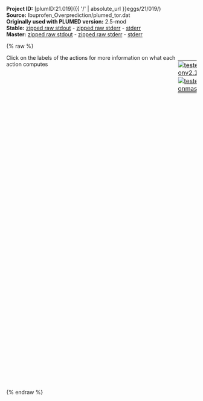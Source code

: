 **Project ID:** [plumID:21.019]({{ '/' | absolute_url }}eggs/21/019/)  
**Source:** Ibuprofen_Overprediction/plumed_tor.dat  
**Originally used with PLUMED version:** 2.5-mod  
**Stable:** [zipped raw stdout](plumed_tor.dat.plumed.stdout.txt.zip) - [zipped raw stderr](plumed_tor.dat.plumed.stderr.txt.zip) - [stderr](plumed_tor.dat.plumed.stderr)  
**Master:** [zipped raw stdout](plumed_tor.dat.plumed_master.stdout.txt.zip) - [zipped raw stderr](plumed_tor.dat.plumed_master.stderr.txt.zip) - [stderr](plumed_tor.dat.plumed_master.stderr)  

{% raw %}
<div style="width: 100%; float:left">
<div style="width: 90%; float:left" id="value_details_data/Ibuprofen_Overprediction/plumed_tor.dat"> Click on the labels of the actions for more information on what each action computes </div>
<div style="width: 10%; float:left"><table><tr><td style="padding:1px"><a href="plumed_tor.dat.plumed.stderr"><img src="https://img.shields.io/badge/v2.10-failed-red.svg" alt="tested onv2.10" /></a></td></tr><tr><td style="padding:1px"><a href="plumed_tor.dat.plumed_master.stderr"><img src="https://img.shields.io/badge/master-failed-red.svg" alt="tested onmaster" /></a></td></tr></table></div></div>
<pre style="width=97%;">
<span style="color:blue" class="comment"># Define Torsional angles</span>
<span class="plumedtooltip" style="color:green">TORSIONS<span class="right">Calculate whether or not a set of torsional angles are within a particular range. <a href="https://www.plumed.org/doc-master/user-doc/html/_t_o_r_s_i_o_n_s.html" style="color:green">More details</a><i></i></span></span> ...
ATOMS1=74,79,70,73
ATOMS2=107,112,103,106
ATOMS3=206,211,202,205
ATOMS4=239,244,235,238
...
ATOMS141=9314,9319,9310,9313
ATOMS142=9347,9352,9343,9346
ATOMS143=9446,9451,9442,9445
ATOMS144=9479,9484,9475,9478
<span class="plumedtooltip">LABEL<span class="right">a label for the action so that its output can be referenced in the input to other actions<i></i></span></span>=<b name="data/Ibuprofen_Overprediction/plumed_tor.datGlobal" onclick='showPath("data/Ibuprofen_Overprediction/plumed_tor.dat","data/Ibuprofen_Overprediction/plumed_tor.datGlobal","data/Ibuprofen_Overprediction/plumed_tor.datGlobal","brown")'>Global</b>
... TORSIONS

TORSIONS ...
ATOMS1=76,79,74,75
ATOMS2=109,112,107,108
ATOMS3=208,211,206,207
ATOMS4=241,244,239,240
...
ATOMS141=9316,9319,9314,9315
ATOMS142=9349,9352,9347,9348
ATOMS143=9448,9451,9446,9447
ATOMS144=9481,9484,9479,9480
<span class="plumedtooltip">LABEL<span class="right">a label for the action so that its output can be referenced in the input to other actions<i></i></span></span>=<b name="data/Ibuprofen_Overprediction/plumed_tor.datGlobal" onclick='showPath("data/Ibuprofen_Overprediction/plumed_tor.dat","data/Ibuprofen_Overprediction/plumed_tor.datGlobal","data/Ibuprofen_Overprediction/plumed_tor.datGlobal","brown")'>Local</b>
... TORSIONS
<br/><span style="color:blue" class="comment"># Plot 2D distribution</span>
<span style="display:none;" id="data/Ibuprofen_Overprediction/plumed_tor.datGlobal">The TORSIONS action with label <b>Global</b> calculates the following quantities:<table  align="center" frame="void" width="95%" cellpadding="5%"><tr><td width="5%"><b> Quantity </b>  </td><td><b> Description </b> </td></tr><tr><td width="5%">Global.value</td><td>the TORSION for each set of three atoms that were specified</td></tr></table></span><b name="data/Ibuprofen_Overprediction/plumed_tor.datkde_Stor" onclick='showPath("data/Ibuprofen_Overprediction/plumed_tor.dat","data/Ibuprofen_Overprediction/plumed_tor.datkde_Stor","data/Ibuprofen_Overprediction/plumed_tor.datkde_Stor","brown")'>kde_Stor</b>: <span class="plumedtooltip" style="color:green">KDE<span class="right">Create a histogram from the input scalar/vector/matrix using KDE <a href="https://www.plumed.org/doc-master/user-doc/html/_k_d_e.html" style="color:green">More details</a><i></i></span></span> ARG1=<b name="data/Ibuprofen_Overprediction/plumed_tor.datGlobal">Global</b> ARG2=Local  <span class="plumedtooltip">GRID_MIN<span class="right"> the lower bounds for the grid<i></i></span></span>=-3.142,-3.142 <span class="plumedtooltip">GRID_MAX<span class="right"> the upper bounds for the grid<i></i></span></span>=3.142,3.142 <span class="plumedtooltip">GRID_BIN<span class="right">the number of bins for the grid<i></i></span></span>=73,73 <span class="plumedtooltip">BANDWIDTH<span class="right">the bandwidths for kernel density esimtation<i></i></span></span>=0.250,0.250 <span class="plumedtooltip">KERNEL<span class="right"> the kernel function you are using<i></i></span></span>=GAUSSIAN

<span style="display:none;" id="data/Ibuprofen_Overprediction/plumed_tor.datkde_Stor">The KDE action with label <b>kde_Stor</b> calculates the following quantities:<table  align="center" frame="void" width="95%" cellpadding="5%"><tr><td width="5%"><b> Quantity </b>  </td><td><b> Description </b> </td></tr><tr><td width="5%">kde_Stor.value</td><td>a function on a grid that was obtained by doing a Kernel Density Estimation using the input arguments</td></tr></table></span><span class="plumedtooltip" style="color:green">PRINT<span class="right">Print quantities to a file. <a href="https://www.plumed.org/doc-master/user-doc/html/_p_r_i_n_t.html" style="color:green">More details</a><i></i></span></span> <span class="plumedtooltip">ARG<span class="right">the labels of the values that you would like to print to the file<i></i></span></span>=<b name="data/Ibuprofen_Overprediction/plumed_tor.datkde_Stor">kde_Stor</b> <span class="plumedtooltip">FILE<span class="right">the name of the file on which to output these quantities<i></i></span></span>=plumed_md_tor.dat
</pre>
{% endraw %}

